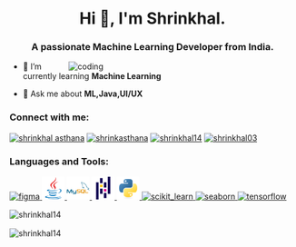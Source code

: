 <h1 align="center">Hi 👋, I'm Shrinkhal.</h1>
<h3 align="center">A passionate Machine Learning Developer from India.</h3>
<img align="right" alt="coding" width="400" src="https://www.google.com/url?sa=i&url=https%3A%2F%2Fdribbble.com%2Fshots%2F15215756-Coding-Animation-Concept&psig=AOvVaw0FShgYSSKc7_ZO4sySUBvO&ust=1709565103938000&source=images&cd=vfe&opi=89978449&ved=0CBIQjRxqFwoTCOCdoriw2IQDFQAAAAAdAAAAABAE">


- 🌱 I’m currently learning **Machine Learning**

- 💬 Ask me about **ML,Java,UI/UX**

<h3 align="left">Connect with me:</h3>
<p align="left">
<a href="https://linkedin.com/in/shrinkhal asthana" target="blank"><img align="center" src="https://raw.githubusercontent.com/rahuldkjain/github-profile-readme-generator/master/src/images/icons/Social/linked-in-alt.svg" alt="shrinkhal asthana" height="30" width="40" /></a>
<a href="https://www.behance.net/shrinkasthana" target="blank"><img align="center" src="https://raw.githubusercontent.com/rahuldkjain/github-profile-readme-generator/master/src/images/icons/Social/behance.svg" alt="shrinkasthana" height="30" width="40" /></a>
<a href="https://www.codechef.com/users/shrinkhal14" target="blank"><img align="center" src="https://cdn.jsdelivr.net/npm/simple-icons@3.1.0/icons/codechef.svg" alt="shrinkhal14" height="30" width="40" /></a>
<a href="https://www.leetcode.com/shrinkhal03" target="blank"><img align="center" src="https://raw.githubusercontent.com/rahuldkjain/github-profile-readme-generator/master/src/images/icons/Social/leet-code.svg" alt="shrinkhal03" height="30" width="40" /></a>
</p>

<h3 align="left">Languages and Tools:</h3>
<p align="left"> <a href="https://www.figma.com/" target="_blank" rel="noreferrer"> <img src="https://www.vectorlogo.zone/logos/figma/figma-icon.svg" alt="figma" width="40" height="40"/> </a> <a href="https://www.java.com" target="_blank" rel="noreferrer"> <img src="https://raw.githubusercontent.com/devicons/devicon/master/icons/java/java-original.svg" alt="java" width="40" height="40"/> </a> <a href="https://www.mysql.com/" target="_blank" rel="noreferrer"> <img src="https://raw.githubusercontent.com/devicons/devicon/master/icons/mysql/mysql-original-wordmark.svg" alt="mysql" width="40" height="40"/> </a> <a href="https://pandas.pydata.org/" target="_blank" rel="noreferrer"> <img src="https://raw.githubusercontent.com/devicons/devicon/2ae2a900d2f041da66e950e4d48052658d850630/icons/pandas/pandas-original.svg" alt="pandas" width="40" height="40"/> </a> <a href="https://www.python.org" target="_blank" rel="noreferrer"> <img src="https://raw.githubusercontent.com/devicons/devicon/master/icons/python/python-original.svg" alt="python" width="40" height="40"/> </a> <a href="https://scikit-learn.org/" target="_blank" rel="noreferrer"> <img src="https://upload.wikimedia.org/wikipedia/commons/0/05/Scikit_learn_logo_small.svg" alt="scikit_learn" width="40" height="40"/> </a> <a href="https://seaborn.pydata.org/" target="_blank" rel="noreferrer"> <img src="https://seaborn.pydata.org/_images/logo-mark-lightbg.svg" alt="seaborn" width="40" height="40"/> </a> <a href="https://www.tensorflow.org" target="_blank" rel="noreferrer"> <img src="https://www.vectorlogo.zone/logos/tensorflow/tensorflow-icon.svg" alt="tensorflow" width="40" height="40"/> </a> </p>

<p><img align="center" src="https://github-readme-stats.vercel.app/api/top-langs?username=shrinkhal14&show_icons=true&locale=en&layout=compact" alt="shrinkhal14" /></p>

<p><img align="center" src="https://github-readme-streak-stats.herokuapp.com/?user=shrinkhal14&" alt="shrinkhal14" /></p>
